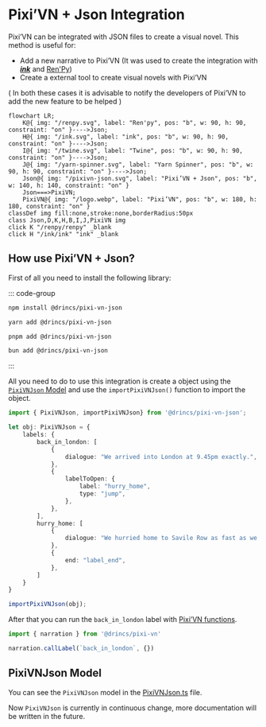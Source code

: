 # Pixi’VN + Json Integration

Pixi’VN can be integrated with JSON files to create a visual novel. This method is useful for:

* Add a new narrative to Pixi’VN (It was used to create the integration with [***ink***](/ink/ink.md) and [Ren'Py](/renpy/renpy.md))
* Create a external tool to create visual novels with Pixi’VN

( In both these cases it is advisable to notify the developers of Pixi’VN to add the new feature to be helped )

```mermaid
flowchart LR;
    K@{ img: "/renpy.svg", label: "Ren'py", pos: "b", w: 90, h: 90, constraint: "on" }---->Json;
    H@{ img: "/ink.svg", label: "ink", pos: "b", w: 90, h: 90, constraint: "on" }---->Json;
    I@{ img: "/twine.svg", label: "Twine", pos: "b", w: 90, h: 90, constraint: "on" }---->Json;
    J@{ img: "/yarn-spinner.svg", label: "Yarn Spinner", pos: "b", w: 90, h: 90, constraint: "on" }---->Json;
    Json@{ img: "/pixivn-json.svg", label: "Pixi’VN + Json", pos: "b", w: 140, h: 140, constraint: "on" }
    Json===>PixiVN;
    PixiVN@{ img: "/logo.webp", label: "Pixi’VN", pos: "b", w: 180, h: 180, constraint: "on" }
classDef img fill:none,stroke:none,borderRadius:50px
class Json,D,K,H,B,I,J,PixiVN img
click K "/renpy/renpy" _blank
click H "/ink/ink" "ink" _blank
```

## How use Pixi’VN + Json?

First of all you need to install the following library:

::: code-group

```sh [npm]
npm install @drincs/pixi-vn-json
```

```sh [yarn]
yarn add @drincs/pixi-vn-json
```

```sh [pnpm]
pnpm add @drincs/pixi-vn-json
```

```sh [bun]
bun add @drincs/pixi-vn-json
```

:::

All you need to do to use this integration is create a object using the [`PixiVNJson` Model](#pixivnjson-model) and use the `importPixiVNJson()` function to import the object.

```typescript
import { PixiVNJson, importPixiVNJson} from '@drincs/pixi-vn-json';

let obj: PixiVNJson = {
    labels: {
        back_in_london: [
            {
                dialogue: "We arrived into London at 9.45pm exactly.",
            },
            {
                labelToOpen: {
                    label: "hurry_home",
                    type: "jump",
                },
            },
        ],
        hurry_home: [
            {
                dialogue: "We hurried home to Savile Row as fast as we could.",
            },
            {
                end: "label_end",
            },
        ]
    }
}

importPixiVNJson(obj);
```

After that you can run the `back_in_london` label with [Pixi’VN functions](/start/labels.md#run-a-label).

```typescript
import { narration } from '@drincs/pixi-vn'

narration.callLabel(`back_in_london`, {})
```

## PixiVNJson Model

You can see the `PixiVNJson` model in the [PixiVNJson.ts](https://github.com/DRincs-Productions/pixi-vn-json/blob/main/src/interface/PixiVNJson.ts) file.

Now `PixiVNJson` is currently in continuous change, more documentation will be written in the future.
